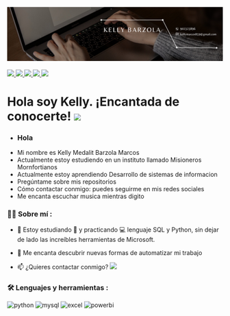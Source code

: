 <div id="header" align="center">
  <img decoding="async" src="https://raw.githubusercontent.com/kellybarzola/kellyB/main/Banner%20para%20Linkedin%20Personal%20Minimalista%20Neutral.png" width="800"/>
</div>

<br>

<a href="https://www.facebook.com/profile.php?id=100007601775089&mibextid=ZbWKwL">
  <img src="https://img.shields.io/badge/Facebook-1877F2?style=for-the-badge&logo=facebook&logoColor=white">
</a>

<a href="https://www.instagram.com/">
  <img src="https://img.shields.io/badge/Instagram-E4405F?style=for-the-badge&logo=instagram&logoColor=white">
</a>

<a href="https://www.tiktok.com/@kelly_2oo5?_t=8lrdP0InIMI&_r=1">
  <img src="https://img.shields.io/badge/TikTok-000000?style=for-the-badge&logo=tiktok&logoColor=white">
</a>

<a href="https://wa.link/8pq2ku">
  <img src="https://img.shields.io/badge/WhatsApp-25D366?style=for-the-badge&logo=WhatsApp&logoColor=white">
</a>

<a href="[youtube](https://www.instagram.com/">
  <img src="https://img.shields.io/badge/YouTube-red?style=for-the-badge&logo=youtube&logoColor=white)](https://www.youtube.com/channel/UCr6HdsNDgddt6rDGDdNaIpA">
</a>

<br>

<h1>
  Hola soy Kelly. ¡Encantada de conocerte!
  <img decoding="async" src="https://media.giphy.com/media/hvRJCLFzcasrR4ia7z/giphy.gif" width="30px"/>
</h1>

*  ### Hola
*  Mi nombre es Kelly Medalit Barzola Marcos 
* Actualmente estoy estudiendo en un instituto llamado Misioneros Mornfortianos
* Actualmente estoy aprendiendo Desarrollo de sistemas de informacion
* Pregúntame sobre mis repositorios
* Cómo contactar conmigo: puedes seguirme en mis redes sociales
* Me encanta escuchar musica mientras digito

 <div id="header" align="left">

### :woman_technologist: Sobre mí :

* :seedling: Estoy estudiando :blue_book: y practicando :computer: lenguaje SQL y Python, sin dejar de lado las increíbles herramientas de Microsoft.

* :heartbeat: Me encanta descubrir nuevas formas de automatizar mi trabajo

* :mailbox: ¿Quieres contactar conmigo?  [![](https://img.shields.io/badge/WhatsApp-25D366?style=for-the-badge&logo=WhatsApp&logoColor=white)](https://wa.link/8pq2ku)

### :hammer_and_wrench: Lenguajes y herramientas :

<div id="header" align="left">
    <img decoding="async" src="https://img.shields.io/badge/Python-3776AB?style=for-the-badge&logo=python&logoColor=white" alt="python"/>
  </a>
    <img decoding="async" src="https://img.shields.io/badge/MySQL-6DB33F?style=for-the-badge&logo=mysql&logoColor=white" alt="mysql"/>
  </a>
 <img decoding="async" src="https://img.shields.io/badge/Microsoft_Excel-217346?style=for-the-badge&logo=microsoft-excel&logoColor=white" alt="excel"/>
  </a>
 <img decoding="async" src="https://img.shields.io/badge/Power_BI-FFBE00?style=for-the-badge&logo=Power-BI&logoColor=white" alt="powerbi"/>
  </a>

</div>
